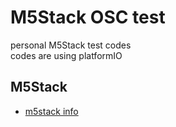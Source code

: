 # M5Stack OSC test
personal M5Stack test codes<br/>
codes are using platformIO

## M5Stack
- [m5stack info](https://m5stack.com/)


